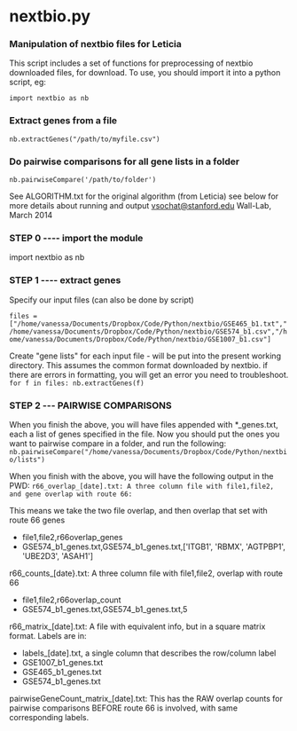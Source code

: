 # nextbio.py  
### Manipulation of nextbio files for Leticia

This script includes a set of functions for preprocessing of nextbio downloaded files, for download.  To use, you should import it into a python script, eg:

`import nextbio as nb`

### Extract genes from a file
`nb.extractGenes("/path/to/myfile.csv")`

### Do pairwise comparisons for all gene lists in a folder
`nb.pairwiseCompare('/path/to/folder')`

See ALGORITHM.txt for the original algorithm (from Leticia) 
see below for more details about running and output
vsochat@stanford.edu
Wall-Lab, March 2014


### STEP 0 ---- import the module
import nextbio as nb


### STEP 1 ---- extract genes

Specify our input files (can also be done by script)

`files = ["/home/vanessa/Documents/Dropbox/Code/Python/nextbio/GSE465_b1.txt","/home/vanessa/Documents/Dropbox/Code/Python/nextbio/GSE574_b1.csv","/home/vanessa/Documents/Dropbox/Code/Python/nextbio/GSE1007_b1.csv"]`

Create "gene lists" for each input file - will be put into the present working directory. This assumes the common format downloaded by nextbio.  if there are errors in formatting, you will get an error you need to troubleshoot.
`for f in files: nb.extractGenes(f)`

### STEP 2 --- PAIRWISE COMPARISONS
When you finish the above, you will have files appended with *_genes.txt, each a list of genes specified in the file.  Now you should put the ones you want to pairwise compare in a folder, and run the following:
`nb.pairwiseCompare("/home/vanessa/Documents/Dropbox/Code/Python/nextbio/lists")`

When you finish with the above, you will have the following output in the PWD:
`r66_overlap_[date].txt: A three column file with file1,file2, and gene overlap with route 66:`

This means we take the two file overlap, and then overlap that set with route 66 genes
* file1,file2,r66overlap_genes
* GSE574_b1_genes.txt,GSE574_b1_genes.txt,['ITGB1', 'RBMX', 'AGTPBP1', 'UBE2D3', 'ASAH1']

r66_counts_[date}.txt: A three column file with file1,file2, overlap with route 66
* file1,file2,r66overlap_count
* GSE574_b1_genes.txt,GSE574_b1_genes.txt,5

r66_matrix_[date].txt: A file with equivalent info, but in a square matrix format.  Labels are in:
* labels_[date].txt, a single column that describes the row/column label
* GSE1007_b1_genes.txt
* GSE465_b1_genes.txt
* GSE574_b1_genes.txt

pairwiseGeneCount_matrix_[date].txt:  This has the RAW overlap counts for pairwise comparisons BEFORE route 66 is involved, with same corresponding labels.
